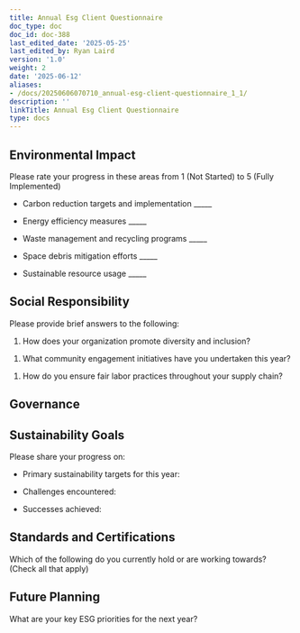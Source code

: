 ```yaml
---
title: Annual Esg Client Questionnaire
doc_type: doc
doc_id: doc-388
last_edited_date: '2025-05-25'
last_edited_by: Ryan Laird
version: '1.0'
weight: 2
date: '2025-06-12'
aliases:
- /docs/20250606070710_annual-esg-client-questionnaire_1_1/
description: ''
linkTitle: Annual Esg Client Questionnaire
type: docs
---
```


## Environmental Impact

Please rate your progress in these areas from 1 (Not Started) to 5 (Fully Implemented)

- Carbon reduction targets and implementation _____

- Energy efficiency measures _____

- Waste management and recycling programs _____

- Space debris mitigation efforts _____

- Sustainable resource usage _____

## Social Responsibility

Please provide brief answers to the following:

1. How does your organization promote diversity and inclusion?

<!-- Unsupported block type: divider -->

1. What community engagement initiatives have you undertaken this year?

<!-- Unsupported block type: divider -->

1. How do you ensure fair labor practices throughout your supply chain?

<!-- Unsupported block type: divider -->

## Governance

<!-- Unsupported block type: toggle -->

## Sustainability Goals

Please share your progress on:

- Primary sustainability targets for this year:

<!-- Unsupported block type: divider -->

- Challenges encountered:

<!-- Unsupported block type: divider -->

- Successes achieved:

<!-- Unsupported block type: divider -->

## Standards and Certifications

Which of the following do you currently hold or are working towards? (Check all that apply)

<!-- Unsupported block type: to_do -->

<!-- Unsupported block type: to_do -->

<!-- Unsupported block type: to_do -->

<!-- Unsupported block type: to_do -->

## Future Planning

What are your key ESG priorities for the next year?

<!-- Unsupported block type: divider -->

<!-- Unsupported block type: divider -->

<!-- Unsupported block type: divider -->

<!-- Unsupported block type: callout -->
